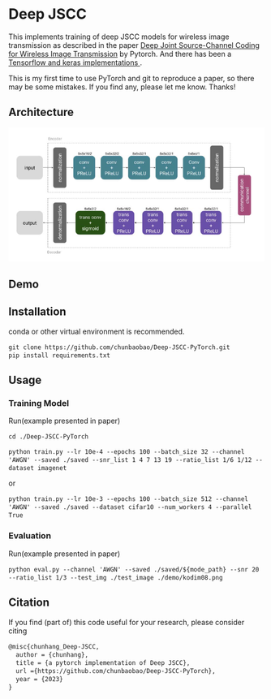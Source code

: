 # Deep JSCC
This implements training of deep JSCC models for wireless image transmission as described in the paper [Deep Joint Source-Channel Coding for Wireless Image Transmission](https://ieeexplore.ieee.org/abstract/document/8723589) by Pytorch. And there has been a [Tensorflow and keras implementations ](https://github.com/irdanish11/DJSCC-for-Wireless-Image-Transmission).

This is my first time to use PyTorch and git to reproduce a paper, so there may be some mistakes. If you find any, please let me know. Thanks!
## Architecture

![architecture](./demo/arc.png)

## Demo




## Installation
conda or other virtual environment is recommended.

```
git clone https://github.com/chunbaobao/Deep-JSCC-PyTorch.git
pip install requirements.txt
```

## Usage
### Training Model
Run(example presented in paper)
```
cd ./Deep-JSCC-PyTorch
```

```
python train.py --lr 10e-4 --epochs 100 --batch_size 32 --channel 'AWGN' --saved ./saved --snr_list 1 4 7 13 19 --ratio_list 1/6 1/12 --dataset imagenet
```
or
```
python train.py --lr 10e-3 --epochs 100 --batch_size 512 --channel 'AWGN' --saved ./saved --dataset cifar10 --num_workers 4 --parallel True
```
### Evaluation
Run(example presented in paper)
```
python eval.py --channel 'AWGN' --saved ./saved/${mode_path} --snr 20 --ratio_list 1/3 --test_img ./test_image ./demo/kodim08.png
```


## Citation
If you find (part of) this code useful for your research, please consider citing
```
@misc{chunhang_Deep-JSCC,
  author = {chunhang},
  title = {a pytorch implementation of Deep JSCC},
  url ={https://github.com/chunbaobao/Deep-JSCC-PyTorch},
  year = {2023}
}

